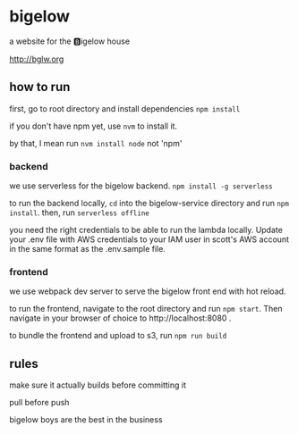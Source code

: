 # bigelow

a website for the 🅱️igelow house

http://bglw.org

## how to run
first, go to root directory and install dependencies
`npm install`

if you don't have npm yet, use `nvm` to install it.

by that, I mean run `nvm install node` not 'npm'

### backend

we use serverless for the bigelow backend. `npm install -g serverless`

to run the backend locally, `cd` into the bigelow-service directory and run `npm install`. then, run `serverless offline`

you need the right credentials to be able to run the lambda locally. Update your .env file with AWS credentials to your IAM user in scott's AWS account in the same format as the .env.sample file.

### frontend

we use webpack dev server to serve the bigelow front end with hot reload.

to run the frontend, navigate to the root directory and run `npm start`. Then navigate in your browser of choice to http://localhost:8080 .

to bundle the frontend and upload to s3, run `npm run build`

## rules

make sure it actually builds before committing it

pull before push

bigelow boys are the best in the business
